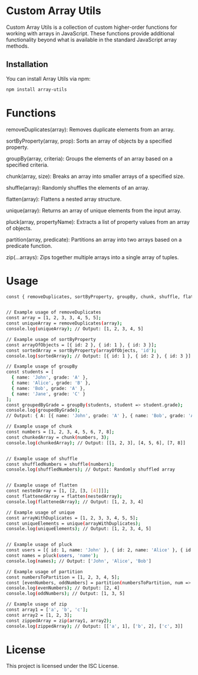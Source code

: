 # Custom Array Utils

Custom Array Utils is a collection of custom higher-order functions for working with arrays in JavaScript. These functions provide additional functionality beyond what is available in the standard JavaScript array methods.

## Installation

You can install Array Utils via npm:

```bash
npm install array-utils
```

# Functions

removeDuplicates(array): Removes duplicate elements from an array.

sortByProperty(array, prop): Sorts an array of objects by a specified property.

groupBy(array, criteria): Groups the elements of an array based on a specified criteria.

chunk(array, size): Breaks an array into smaller arrays of a specified size.

shuffle(array): Randomly shuffles the elements of an array.

flatten(array): Flattens a nested array structure.

unique(array): Returns an array of unique elements from the input array.

pluck(array, propertyName): Extracts a list of property values from an array of objects.

partition(array, predicate): Partitions an array into two arrays based on a predicate function.

zip(...arrays): Zips together multiple arrays into a single array of tuples.

# Usage
```bash
const { removeDuplicates, sortByProperty, groupBy, chunk, shuffle, flatten, unique, pluck, partition, zip } = require('array-utils');


// Example usage of removeDuplicates
const array = [1, 2, 3, 3, 4, 5, 5];
const uniqueArray = removeDuplicates(array);
console.log(uniqueArray); // Output: [1, 2, 3, 4, 5]

// Example usage of sortByProperty
const arrayOfObjects = [{ id: 2 }, { id: 1 }, { id: 3 }];
const sortedArray = sortByProperty(arrayOfObjects, 'id');
console.log(sortedArray); // Output: [{ id: 1 }, { id: 2 }, { id: 3 }]

// Example usage of groupBy
const students = [
  { name: 'John', grade: 'A' },
  { name: 'Alice', grade: 'B' },
  { name: 'Bob', grade: 'A' },
  { name: 'Jane', grade: 'C' }
];
const groupedByGrade = groupBy(students, student => student.grade);
console.log(groupedByGrade);
// Output: { A: [{ name: 'John', grade: 'A' }, { name: 'Bob', grade: 'A' }], B: [{ name: 'Alice', grade: 'B' }], C: [{ name: 'Jane', grade: 'C' }] }

// Example usage of chunk
const numbers = [1, 2, 3, 4, 5, 6, 7, 8];
const chunkedArray = chunk(numbers, 3);
console.log(chunkedArray); // Output: [[1, 2, 3], [4, 5, 6], [7, 8]]


// Example usage of shuffle
const shuffledNumbers = shuffle(numbers);
console.log(shuffledNumbers); // Output: Randomly shuffled array


// Example usage of flatten
const nestedArray = [1, [2, [3, [4]]]];
const flattenedArray = flatten(nestedArray);
console.log(flattenedArray); // Output: [1, 2, 3, 4]

// Example usage of unique
const arrayWithDuplicates = [1, 2, 3, 3, 4, 5, 5];
const uniqueElements = unique(arrayWithDuplicates);
console.log(uniqueElements); // Output: [1, 2, 3, 4, 5]


// Example usage of pluck
const users = [{ id: 1, name: 'John' }, { id: 2, name: 'Alice' }, { id: 3, name: 'Bob' }];
const names = pluck(users, 'name');
console.log(names); // Output: ['John', 'Alice', 'Bob']

// Example usage of partition
const numbersToPartition = [1, 2, 3, 4, 5];
const [evenNumbers, oddNumbers] = partition(numbersToPartition, num => num % 2 === 0);
console.log(evenNumbers); // Output: [2, 4]
console.log(oddNumbers); // Output: [1, 3, 5]

// Example usage of zip
const array1 = ['a', 'b', 'c'];
const array2 = [1, 2, 3];
const zippedArray = zip(array1, array2);
console.log(zippedArray); // Output: [['a', 1], ['b', 2], ['c', 3]]
```

# License

This project is licensed under the ISC License.